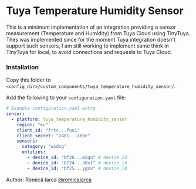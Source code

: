 # Tuya Temperature Humidity Sensor

This is a minimum implementation of an integration providing a sensor measurement (Temperature and Humidity) from Tuya Cloud using TinyTuya.
Thes was implemented since for the moment Tuya integration doesn't support such sensors,
I am still working to implement same think in TinyTuya for local, to avoid connections and requests to Tuya Cloud.

### Installation

Copy this folder to `<config_dir>/custom_components/tuya_temperature_humidity_sensor/`.

Add the following to your `configuration.yaml` file:

```yaml
# Example configuration.yaml entry
sensor:
  - platform: tuya_temperature_humidity_sensor
    region: "eu"
    client_id: "frtc...fuo1"
    client_secret: "2481...a80e"
    sensors:
      category: "wsdcg"
      entities:
        - device_id: "bf26...m2gu" # device_id
        - device_id: "bf24...n8xt" # device_id
        - device_id: "bf25...ygxv" # device_id
```
Author: Romică Iarca [@romicaiarca](https://github.com/romicaiarca)
